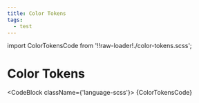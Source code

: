 ```yaml
---
title: Color Tokens
tags:
  - test
---
```


<!-- CODE IMPORTS -->

import ColorTokensCode from '!!raw-loader!./color-tokens.scss';

<!-- END CODE IMPORTS -->

# Color Tokens

<CodeBlock className={'language-scss'}> {ColorTokensCode} </CodeBlock>
